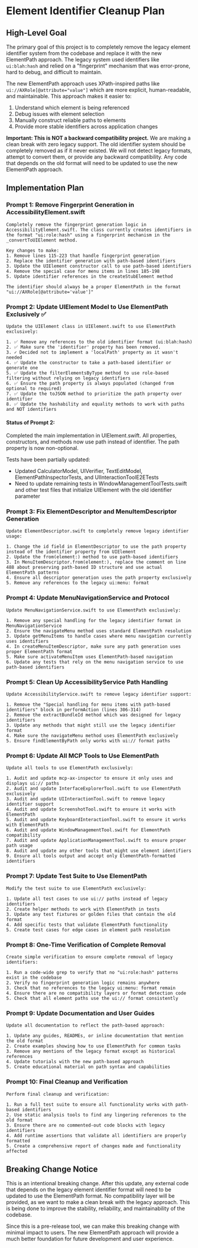 # Element Identifier Cleanup Plan

## High-Level Goal

The primary goal of this project is to completely remove the legacy element identifier system from the codebase and replace it with the new ElementPath approach. The legacy system used identifiers like `ui:blah:hash` and relied on a "fingerprint" mechanism that was error-prone, hard to debug, and difficult to maintain.

The new ElementPath approach uses XPath-inspired paths like `ui://AXRole[@attribute="value"]` which are more explicit, human-readable, and maintainable. This approach makes it easier to:

1. Understand which element is being referenced
2. Debug issues with element selection
3. Manually construct reliable paths to elements
4. Provide more stable identifiers across application changes

**Important: This is NOT a backward compatibility project.** We are making a clean break with zero legacy support. The old identifier system should be completely removed as if it never existed. We will not detect legacy formats, attempt to convert them, or provide any backward compatibility. Any code that depends on the old format will need to be updated to use the new ElementPath approach.

## Implementation Plan

### Prompt 1: Remove Fingerprint Generation in AccessibilityElement.swift

```
Completely remove the fingerprint generation logic in AccessibilityElement.swift. The class currently creates identifiers in the format "ui:role:hash" using a fingerprint mechanism in the _convertToUIElement method. 

Key changes to make:
1. Remove lines 115-223 that handle fingerprint generation
2. Replace the identifier generation with path-based identifiers
3. Update the UIElement constructor call to use path-based identifiers
4. Remove the special case for menu items in lines 185-198
5. Update identifier references in the createStubElement method

The identifier should always be a proper ElementPath in the format "ui://AXRole[@attribute='value']"
```

### Prompt 2: Update UIElement Model to Use ElementPath Exclusively ✅

```
Update the UIElement class in UIElement.swift to use ElementPath exclusively:

1. ✅ Remove any references to the old identifier format (ui:blah:hash)
2. ✅ Make sure the 'identifier' property has been removed.
3. ✓ Decided not to implement a 'localPath' property as it wasn't needed
4. ✅ Update the constructor to take a path-based identifier or generate one
5. ✅ Update the filterElementsByType method to use role-based filtering without relying on legacy identifiers
6. ✅ Ensure the path property is always populated (changed from optional to required)
7. ✅ Update the toJSON method to prioritize the path property over identifier
8. ✅ Update the hashability and equality methods to work with paths and NOT identifiers
```

#### Status of Prompt 2:
Completed the main implementation in UIElement.swift. All properties, constructors, and methods now use path instead of identifier. The path property is now non-optional.

Tests have been partially updated:
- Updated CalculatorModel, UIVerifier, TextEditModel, ElementPathInspectorTests, and UIInteractionToolE2ETests
- Need to update remaining tests in WindowManagementToolTests.swift and other test files that initialize UIElement with the old identifier parameter

### Prompt 3: Fix ElementDescriptor and MenuItemDescriptor Generation

```
Update ElementDescriptor.swift to completely remove legacy identifier usage:

1. Change the id field in ElementDescriptor to use the path property instead of the identifier property from UIElement
2. Update the from(element:) method to use path-based identifiers
3. In MenuItemDescriptor.from(element:), replace the comment on line 488 about preserving path-based ID structure and use actual ElementPath patterns
4. Ensure all descriptor generation uses the path property exclusively
5. Remove any references to the legacy ui:menu: format
```

### Prompt 4: Update MenuNavigationService and Protocol

```
Update MenuNavigationService.swift to use ElementPath exclusively:

1. Remove any special handling for the legacy identifier format in MenuNavigationService
2. Ensure the navigateMenu method uses standard ElementPath resolution
3. Update getMenuItems to handle cases where menu navigation currently uses identifiers
4. In createMenuItemDescriptor, make sure any path generation uses proper ElementPath format
5. Make sure activateMenuItem uses ElementPath-based navigation
6. Update any tests that rely on the menu navigation service to use path-based identifiers
```

### Prompt 5: Clean Up AccessibilityService Path Handling

```
Update AccessibilityService.swift to remove legacy identifier support:

1. Remove the "Special handling for menu items with path-based identifiers" block in performAction (lines 306-314)
2. Remove the extractBundleId method which was designed for legacy identifiers
3. Update any methods that might still use the legacy identifier format
4. Make sure the navigateMenu method uses ElementPath exclusively
5. Ensure findElementByPath only works with ui:// format paths
```

### Prompt 6: Update All MCP Tools to Use ElementPath

```
Update all tools to use ElementPath exclusively:

1. Audit and update mcp-ax-inspector to ensure it only uses and displays ui:// paths
2. Audit and update InterfaceExplorerTool.swift to use ElementPath exclusively
3. Audit and update UIInteractionTool.swift to remove legacy identifier support
4. Audit and update ScreenshotTool.swift to ensure it works with ElementPath
5. Audit and update KeyboardInteractionTool.swift to ensure it works with ElementPath
6. Audit and update WindowManagementTool.swift for ElementPath compatibility
7. Audit and update ApplicationManagementTool.swift to ensure proper path usage
8. Audit and update any other tools that might use element identifiers
9. Ensure all tools output and accept only ElementPath-formatted identifiers
```

### Prompt 7: Update Test Suite to Use ElementPath

```
Modify the test suite to use ElementPath exclusively:

1. Update all test cases to use ui:// paths instead of legacy identifiers
2. Create helper methods to work with ElementPath in tests
3. Update any test fixtures or golden files that contain the old format
4. Add specific tests that validate ElementPath functionality
5. Create test cases for edge cases in element path resolution
```

### Prompt 8: One-Time Verification of Complete Removal

```
Create simple verification to ensure complete removal of legacy identifiers:

1. Run a code-wide grep to verify that no "ui:role:hash" patterns exist in the codebase
2. Verify no fingerprint generation logic remains anywhere
3. Check that no references to the legacy ui:menu: format remain
4. Ensure there are no compatibility layers or format detection code
5. Check that all element paths use the ui:// format consistently
```

### Prompt 9: Update Documentation and User Guides

```
Update all documentation to reflect the path-based approach:

1. Update any guides, READMEs, or inline documentation that mention the old format
2. Create examples showing how to use ElementPath for common tasks
3. Remove any mentions of the legacy format except as historical references
4. Update tutorials with the new path-based approach
5. Create educational material on path syntax and capabilities
```

### Prompt 10: Final Cleanup and Verification

```
Perform final cleanup and verification:

1. Run a full test suite to ensure all functionality works with path-based identifiers
2. Use static analysis tools to find any lingering references to the old format
3. Ensure there are no commented-out code blocks with legacy identifiers
4. Add runtime assertions that validate all identifiers are properly formatted
5. Create a comprehensive report of changes made and functionality affected
```

## Breaking Change Notice

This is an intentional breaking change. After this update, any external code that depends on the legacy element identifier format will need to be updated to use the ElementPath format. No compatibility layer will be provided, as we want to make a clean break with the legacy approach. This is being done to improve the stability, reliability, and maintainability of the codebase.

Since this is a pre-release tool, we can make this breaking change with minimal impact to users. The new ElementPath approach will provide a much better foundation for future development and user experience.
